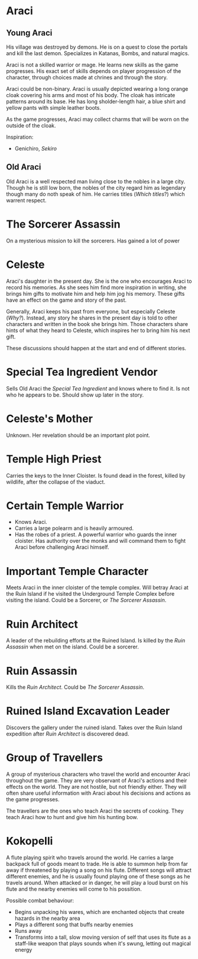 # Araci
## Young Araci
His village was destroyed by demons. He is on a quest to close the portals and kill the last demon.
Specializes in Katanas, Bombs, and natural magics.

Araci is not a skilled warrior or mage. He learns new skills as the game progresses. His exact set of skills depends on player progression of the character, through choices made at chrines and through the story.

Araci could be non-binary. Araci is usually depicted wearing a long orange cloak covering his arms and most of his body. The cloak has intricate patterns around its base. He has long sholder-length hair, a blue shirt and yellow pants with simple leather boots.

As the game progresses, Araci may collect charms that will be worn on the outside of the cloak.

Inspiration:
* Genichiro, *Sekiro*

## Old Araci
Old Araci is a well respected man living close to the nobles in a large city. Though he is still low born, the nobles of the city regard him as legendary though many do noth speak of him. He carries titles (*Which titles*?) which warrent respect.

# The Sorcerer Assassin
On a mysterious mission to kill the sorcerers. Has gained a lot of power

# Celeste
Araci's daughter in the present day. She is the one who encourages Araci to record his memories. As she sees him find more inspiration in writing, she brings him gifts to motivate him and help him jog his memory. These gifts have an effect on the game and story of the past.

Generally, Araci keeps his past from everyone, but especially Celeste (*Why?*). Instead, any story he shares in the present day is told to other characters and written in the book she brings him. Those characters share hints of what they heard to Celeste, which inspires her to bring him his next gift.

These discussions should happen at the start and end of different stories. 

# Special Tea Ingredient Vendor
Sells Old Araci the *Special Tea Ingredient* and knows where to find it. Is not who he appears to be. Should show up later in the story.

# Celeste's Mother
Unknown. Her revelation should be an important plot point.

# Temple High Priest
Carries the keys to the Inner Cloister. Is found dead in the forest, killed by wildlife, after the collapse  of the viaduct.

# Certain Temple Warrior
* Knows Araci.
* Carries a large polearm and is heavily armoured.
* Has the robes of a priest.
A powerful warrior who guards the inner cloister. Has authority over the monks and will command them to fight Araci before challenging Araci himself.

# Important Temple Character
Meets Araci in the inner cloister of the temple complex. Will betray Araci at the Ruin Island if he visited the Underground Temple Complex before visiting the island.
Could be a Sorcerer, or *The Sorcerer Assassin*.

# Ruin Architect
A leader of the rebuilding efforts at the Ruined Island. Is killed by the *Ruin Assassin* when met on the island. Could be a sorcerer.

# Ruin Assassin
Kills the *Ruin Architect*. Could be *The Sorcerer Assassin*.

# Ruined Island Excavation Leader
Discovers the gallery under the ruined island. Takes over the Ruin Island expedition after *Ruin Architect* is discovered dead.

# Group of Travellers
A group of mysterious characters who travel the world and encounter Araci throughout the game. They are very observant of Araci's actions and their effects on the world. They are not hostile, but not friendly either. They will often share useful information with Araci about his decisions and actions as the game progresses.

The travellers are the ones who teach Araci the secrets of cooking. They teach Araci how to hunt and give him his hunting bow.

# Kokopelli
A flute playing spirit who travels around the world. He carries a large backpack full of goods meant to trade. He is able to summon help from far away if threatened by playing a song on his flute. Different songs will attract different enemies, and he is usually found playing one of these songs as he travels around. When attacked or in danger, he will play a loud burst on his flute and the nearby enemies will come to his possition.

Possible combat behaviour:
* Begins unpacking his wares, which are enchanted objects that create hazards in the nearby area
* Plays a different song that buffs nearby enemies
* Runs away
* Transforms into a tall, slow moving version of self that uses its flute as a staff-like weapon that plays sounds when it's swung, letting out magical energy